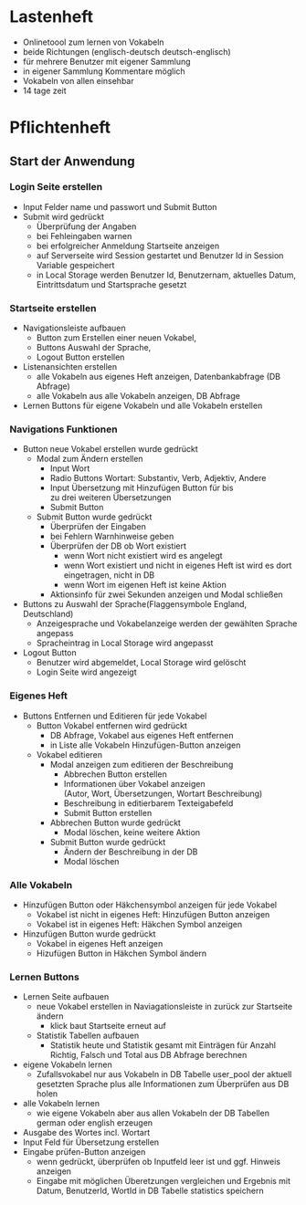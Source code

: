 # Lastenheft

- Onlinetoool zum lernen von Vokabeln
- beide Richtungen (englisch-deutsch deutsch-englisch)
- für mehrere Benutzer mit eigener Sammlung 
- in eigener Sammlung Kommentare möglich
- Vokabeln von allen einsehbar 
- 14 tage zeit


# Pflichtenheft

## Start der Anwendung

### Login Seite erstellen
- Input Felder name und passwort und Submit Button
- Submit wird gedrückt
  - Überprüfung der Angaben
  - bei Fehleingaben warnen
  - bei erfolgreicher Anmeldung Startseite anzeigen
  - auf Serverseite wird Session gestartet und Benutzer Id in 
    Session Variable gespeichert
  - in Local Storage werden Benutzer Id, Benutzernam, 
    aktuelles Datum, Eintrittsdatum und Startsprache gesetzt

### Startseite erstellen

- Navigationsleiste aufbauen
  - Button zum Erstellen einer neuen Vokabel,
  - Buttons Auswahl der Sprache,
  - Logout Button erstellen
- Listenansichten erstellen
  - alle Vokabeln aus eigenes Heft anzeigen, Datenbankabfrage (DB Abfrage)
  - alle Vokabeln aus alle Vokabeln anzeigen, DB Abfrage
- Lernen Buttons für eigene Vokabeln und alle Vokabeln erstellen

### Navigations Funktionen
- Button neue Vokabel erstellen wurde gedrückt
  - Modal zum Ändern erstellen
    - Input Wort
    - Radio Buttons Wortart: Substantiv, Verb, Adjektiv, Andere
    - Input Übersetzung mit Hinzufügen Button für bis  
      zu drei weiteren Übersetzungen
    - Submit Button
  - Submit Button wurde gedrückt
    - Überprüfen der Eingaben
    - bei Fehlern Warnhinweise geben
    - Überprüfen der DB ob Wort existiert
      - wenn Wort nicht existiert wird es angelegt
      - wenn Wort existiert und nicht in eigenes Heft ist
        wird es dort eingetragen, nicht in DB
      - wenn Wort im eigenen Heft ist keine Aktion
    - Aktionsinfo für zwei Sekunden anzeigen und Modal schließen
- Buttons zu Auswahl der Sprache(Flaggensymbole England, Deutschland)
  - Anzeigesprache und Vokabelanzeige werden der gewählten Sprache angepass
  - Spracheintrag in Local Storage wird angepasst
- Logout Button
  - Benutzer wird abgemeldet, Local Storage wird gelöscht
  - Login Seite wird angezeigt

### Eigenes Heft
- Buttons Entfernen und Editieren für jede Vokabel
  - Button Vokabel entfernen wird gedrückt
    - DB Abfrage, Vokabel aus eigenes Heft entfernen
    - in Liste alle Vokabeln Hinzufügen-Button anzeigen 
  - Vokabel editieren
    - Modal anzeigen zum editieren der Beschreibung
      - Abbrechen Button erstellen
      - Informationen über Vokabel anzeigen  
        (Autor, Wort, Übersetzungen, Wortart Beschreibung)
      - Beschreibung in editierbarem Texteigabefeld
      - Submit Button erstellen
    - Abbrechen Button wurde gedrückt
      - Modal löschen, keine weitere Aktion
    - Submit Button wurde gedrückt
      - Ändern der Beschreibung in der DB
      - Modal löschen

### Alle Vokabeln
- Hinzufügen Button oder Häkchensymbol anzeigen für jede Vokabel
  - Vokabel ist nicht in eigenes Heft: Hinzufügen Button anzeigen 
  - Vokabel ist in eigenes Heft: Häkchen Symbol anzeigen
- Hinzufügen Button wurde gedrückt
  - Vokabel in eigenes Heft anzeigen
  - Hizufügen Button in Häkchen Symbol ändern

### Lernen Buttons

- Lernen Seite aufbauen
  - neue Vokabel erstellen in Naviagationsleiste in 
    zurück zur Startseite ändern
    - klick baut Startseite erneut auf
  - Statistik Tabellen aufbauen
    - Statistik heute und Statistik gesamt mit Einträgen für 
      Anzahl Richtig, Falsch und Total aus DB Abfrage berechnen
- eigene Vokabeln lernen 
  - Zufallsvokabel nur aus Vokabeln in DB Tabelle user_pool der 
    aktuell gesetzten Sprache plus alle Informationen zum Überprüfen 
    aus DB holen
- alle Vokabeln lernen
  - wie eigene Vokabeln aber aus allen Vokabeln der  DB Tabellen 
    german oder english erzeugen
- Ausgabe des Wortes incl. Wortart 
- Input Feld für Übersetzung erstellen 
- Eingabe prüfen-Button anzeigen
  - wenn gedrückt, überprüfen ob Inputfeld leer ist und ggf. Hinweis anzeigen
  - Eingabe mit möglichen Überetzungen vergleichen und Ergebnis mit
    Datum, BenutzerId, WortId in DB Tabelle statistics speichern